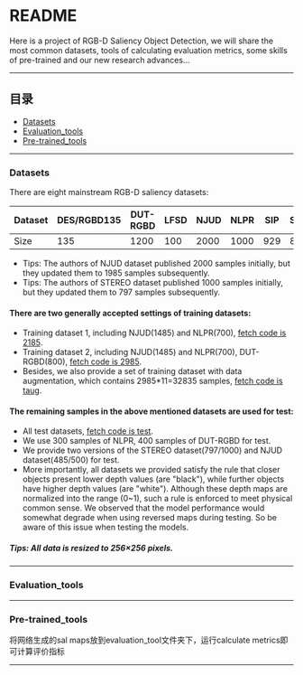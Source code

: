 README
===========================

Here is a project of RGB-D Saliency Object Detection, we will share the most common datasets, tools of calculating evaluation metrics, some skills of pre-trained and our new research advances...
****

## 目录
* [Datasets](#Datasets)
* [Evaluation_tools](#Evaluation_tools)
* [Pre-trained_tools](#Pre-trained_tools)
****

### Datasets
There are eight mainstream RGB-D saliency datasets:

|Dataset|DES/RGBD135|DUT-RGBD|LFSD|NJUD|NLPR|SIP|SSD|STEREO|
|---|---|---|---|---|---|---|---|---|
|Size|135|1200|100|2000|1000|929|80|1000/797|

- Tips: The authors of NJUD dataset published 2000 samples initially, but they updated them to 1985 samples subsequently.
- Tips: The authors of STEREO dataset published 1000 samples initially, but they updated them to 797 samples subsequently.

#### There are two generally accepted settings of training datasets:
- Training dataset 1, including NJUD(1485) and NLPR(700), [fetch code is 2185](https://pan.baidu.com/s/17ro6p_0M78El6xpS8Z0wnA).
- Training dataset 2, including NJUD(1485) and NLPR(700), DUT-RGBD(800), [fetch code is 2985](https://pan.baidu.com/s/1A3U3KsaO4RzCeQArEiy1kA).
- Besides, we also provide a set of training dataset with data augmentation, which contains 2985*11=32835 samples, [fetch code is taug](https://pan.baidu.com/s/1GyT0zeFrdMJROhc4iA95zg).

#### The remaining samples in the above mentioned datasets are used for test:
- All test datasets, [fetch code is test](https://pan.baidu.com/s/1Lgd206z8rXrO0biQNVk9LA).
- We use 300 samples of NLPR, 400 samples of DUT-RGBD for test.
- We provide two versions of the STEREO dataset(797/1000) and NJUD dataset(485/500) for test.
- More importantly, all datasets we provided satisfy the rule that closer objects present lower depth values (are "black"), while further objects have higher depth values (are "white"). Although these depth maps are normalized into the range (0~1), such a rule is enforced to meet physical common sense. We observed that the model performance would somewhat degrade when using reversed maps during testing. So be aware of this issue when testing the models. 

##### Tips: All data is resized to 256×256 pixels.

****

### Evaluation_tools

****

### Pre-trained_tools
将网络生成的sal maps放到evaluation_tool文件夹下，运行calculate metrics即可计算评价指标

****
